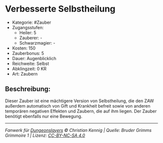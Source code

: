 # Verbesserte Selbstheilung

- Kategorie: #Zauber
- Zugangsstufen:
  - Heiler: 5
  - Zauberer: -
  - Schwarzmagier: -
- Kosten: 150
- Zauberbonus: 5
- Dauer: Augenblicklich
- Reichweite: Selbst
- Abklingzeit: 0 KR
- Art: Zaubern

## Beschreibung:

Dieser Zauber ist eine mächtigere Version von Selbstheilung, die den ZAW außerdem automatisch von Gift und Krankheit befreit sowie von anderen temporären negativen Effekten und Zaubern, die auf ihm liegen. Der Zauber benötigt ebenfalls nur eine Bewegung.

---

_Fanwerk für [Dungeonslayers](https://www.dungeonslayers.net/) © Christian Kennig | Quelle: Bruder Grimms Grimmoire 1 | Lizenz: [CC-BY-NC-SA 4.0](https://creativecommons.org/licenses/by-nc-sa/4.0/deed.de)_
